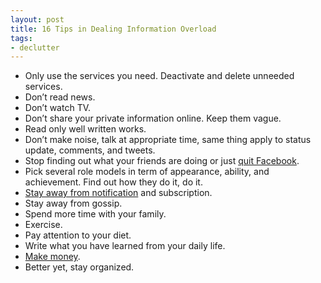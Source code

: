 ```yaml
---
layout: post
title: 16 Tips in Dealing Information Overload
tags:
- declutter
---
```

- Only use the services you need. Deactivate and delete unneeded services.
- Don’t read news.
- Don’t watch TV.
- Don’t share your private information online. Keep them vague.
- Read only well written works.
- Don’t make noise, talk at appropriate time, same thing apply to status update, comments, and tweets.
- Stop finding out what your friends are doing or just [quit Facebook](http://sayzlim.net/living-without-facebook/ "Living Without Facebook | Sayz Lim").
- Pick several role models in term of appearance, ability, and achievement. Find out how they do it, do it.
- [Stay away from notification](http://sayzlim.net/denotification/ "Denotification | Sayz Lim") and subscription.
- Stay away from gossip.
- Spend more time with your family.
- Exercise.
- Pay attention to your diet.
- Write what you have learned from your daily life.
- [Make money](http://www.inc.com/magazine/20110301/making-money-small-business-advice-from-jason-fried.html "Making Money | Small Business Advice from Jason Fried of Inc.com ...").
- Better yet, stay organized.
